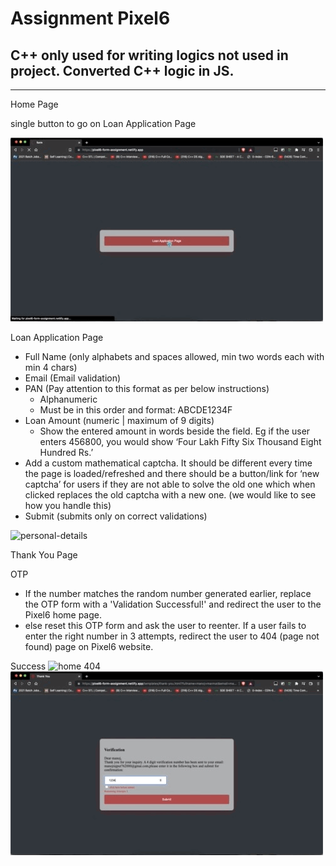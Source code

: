 # Assignment Pixel6

## **C++ only used for writing logics not used in project.** Converted C++ logic in JS.

---

Home Page

single button to go on Loan Application Page

<img src="/doc/assets/home.gif" alt="home"/>

Loan Application Page

- Full Name (only alphabets and spaces allowed, min two words each with min 4 chars)
- Email (Email validation)
- PAN (Pay attention to this format as per below instructions)
  - Alphanumeric
  - Must be in this order and format: ABCDE1234F
- Loan Amount (numeric | maximum of 9 digits)
  - Show the entered amount in words beside the field. Eg if the user enters 456800, you would show ‘Four
    Lakh Fifty Six Thousand Eight Hundred Rs.’
- Add a custom mathematical captcha. It should be different every time the page is loaded/refreshed and there
  should be a button/link for ‘new captcha’ for users if they are not able to solve the old one which when clicked
  replaces the old captcha with a new one. (we would like to see how you handle this)
- Submit (submits only on correct validations)

<img src="/doc/assets/personal-details.gif" alt="personal-details"/>

Thank You Page

OTP

- If the number matches the random number generated earlier, replace the OTP form with a 'Validation
  Successful!' and redirect the user to the Pixel6 home page.
- else reset this OTP form and ask the user to reenter. If a user fails to enter the right number in 3 attempts,
  redirect the user to 404 (page not found) page on Pixel6 website.

Success
<img type="gif" src="/doc/assets/thank-you-verified.gif" alt="home"/>
404
<img type="gif" src="/doc/assets/thank-you-error.gif" alt="home"/>
